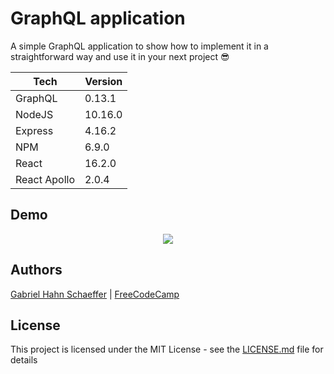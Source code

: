 # GraphQL application

A simple GraphQL application to show how to implement it in a straightforward way and use it in your next project :sunglasses:

| Tech         |  Version   |
|--------------|------------|
| GraphQL      |   0.13.1   |
| NodeJS       |  10.16.0   |
| Express      |   4.16.2   |
| NPM          |   6.9.0    |
| React        |   16.2.0   |
| React Apollo |   2.0.4    |

## Demo

<p align="center">
    <img src="https://media.giphy.com/media/dy4bYrI1Acbaj1DZtr/giphy.gif">
</p>

## Authors

[Gabriel Hahn Schaeffer](https://github.com/gabriel-hahn/) | [FreeCodeCamp](https://github.com/freeCodeCamp)

## License

This project is licensed under the MIT License - see the [LICENSE.md](LICENSE) file for details
